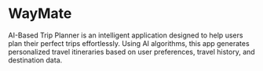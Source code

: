 # WayMate
AI-Based Trip Planner is an intelligent application designed to help users plan their perfect trips effortlessly. Using AI algorithms, this app generates personalized travel itineraries based on user preferences, travel history, and destination data. 
